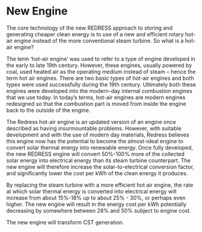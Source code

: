 # New Engine

The core technology of the new REDRESS approach to storing and generating cheaper clean energy is to use of a new and efficient rotary hot-air engine instead of the more conventional steam turbine. So what is a hot-air engine?

The term ‘hot-air engine’ was used to refer to a type of engine developed in the early to late 19th century. However, these engines, usually powered by coal, used heated air as the operating medium instead of steam – hence the term hot air engines. There are two basic types of hot-air engines and both types were used successfully during the 19th century. Ultimately both these engines were developed into the modern-day internal combustion engines that we use today. In today’s terms, hot-air engines are modern engines redesigned so that the combustion part is moved from inside the engine back to the outside of the engine.

The Redress hot-air engine is an updated version of an engine once described as having insurmountable problems. However, with suitable development and with the use of modern day materials, Redress believes this engine now has the potential to become the almost-ideal engine to convert solar thermal energy into renewable energy. Once fully developed, the new REDRESS engine will convert 50%-100% more of the collected solar energy into electrical energy than its steam turbine counterpart. The new engine will therefore increase the solar-to-electrical conversion factor, and significantly lower the cost per kWh of the clean energy it produces.

By replacing the steam turbine with a more efficient hot air engine, the rate at which solar thermal energy is converted into electrical energy will increase from about 15%-18% up to about 25% - 30%, or perhaps even higher. The new engine will result in the energy cost per kWh potentially decreasing by somewhere between 28% and 50% subject to engine cost.

The new engine will transform CST generation.
